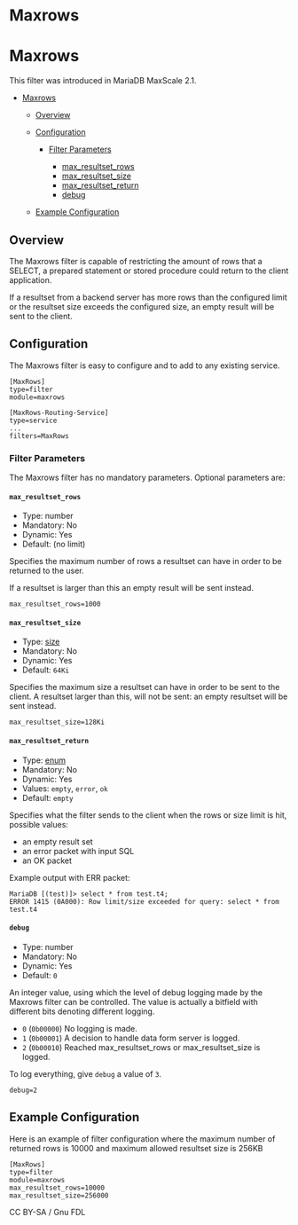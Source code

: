 
# Maxrows

# Maxrows


This filter was introduced in MariaDB MaxScale 2.1.




* [Maxrows](#maxrows)

  * [Overview](#overview)
  * [Configuration](#configuration)

    * [Filter Parameters](#filter-parameters)

      * [max_resultset_rows](#max_resultset_rows)
      * [max_resultset_size](#max_resultset_size)
      * [max_resultset_return](#max_resultset_return)
      * [debug](#debug)
  * [Example Configuration](#example-configuration)




## Overview


The Maxrows filter is capable of restricting the amount of rows that a SELECT,
 a prepared statement or stored procedure could return to the client application.


If a resultset from a backend server has more rows than the configured limit
or the resultset size exceeds the configured size,
 an empty result will be sent to the client.


## Configuration


The Maxrows filter is easy to configure and to add to any existing service.



```
[MaxRows]
type=filter
module=maxrows

[MaxRows-Routing-Service]
type=service
...
filters=MaxRows
```



### Filter Parameters


The Maxrows filter has no mandatory parameters.
Optional parameters are:


#### `max_resultset_rows`


* Type: number
* Mandatory: No
* Dynamic: Yes
* Default: (no limit)


Specifies the maximum number of rows a resultset can have in order to be
returned to the user.


If a resultset is larger than this an empty result will be sent instead.



```
max_resultset_rows=1000
```



#### `max_resultset_size`


* Type: [size](/en/maxscale-2308-getting-started-mariadb-maxscale-configuration-guide/#sizes)
* Mandatory: No
* Dynamic: Yes
* Default: `64Ki`


Specifies the maximum size a resultset can have in order
to be sent to the client. A resultset larger than this, will
not be sent: an empty resultset will be sent instead.



```
max_resultset_size=128Ki
```



#### `max_resultset_return`


* Type: [enum](/en/maxscale-2308-getting-started-mariadb-maxscale-configuration-guide/#enumerations)
* Mandatory: No
* Dynamic: Yes
* Values: `empty`, `error`, `ok`
* Default: `empty`


Specifies what the filter sends to the client when the
rows or size limit is hit, possible values:


* an empty result set
* an error packet with input SQL
* an OK packet


Example output with ERR packet:



```
MariaDB [(test)]> select * from test.t4;
ERROR 1415 (0A000): Row limit/size exceeded for query: select * from test.t4
```



#### `debug`


* Type: number
* Mandatory: No
* Dynamic: Yes
* Default: `0`


An integer value, using which the level of debug logging made by the Maxrows
filter can be controlled. The value is actually a bitfield with different bits
denoting different logging.


* `0` (`0b00000`) No logging is made.
* `1` (`0b00001`) A decision to handle data form server is logged.
* `2` (`0b00010`) Reached max_resultset_rows or max_resultset_size is logged.


To log everything, give `debug` a value of `3`.



```
debug=2
```



## Example Configuration


Here is an example of filter configuration where the maximum number of returned
rows is 10000 and maximum allowed resultset size is 256KB



```
[MaxRows]
type=filter
module=maxrows
max_resultset_rows=10000
max_resultset_size=256000
```



CC BY-SA / Gnu FDL

